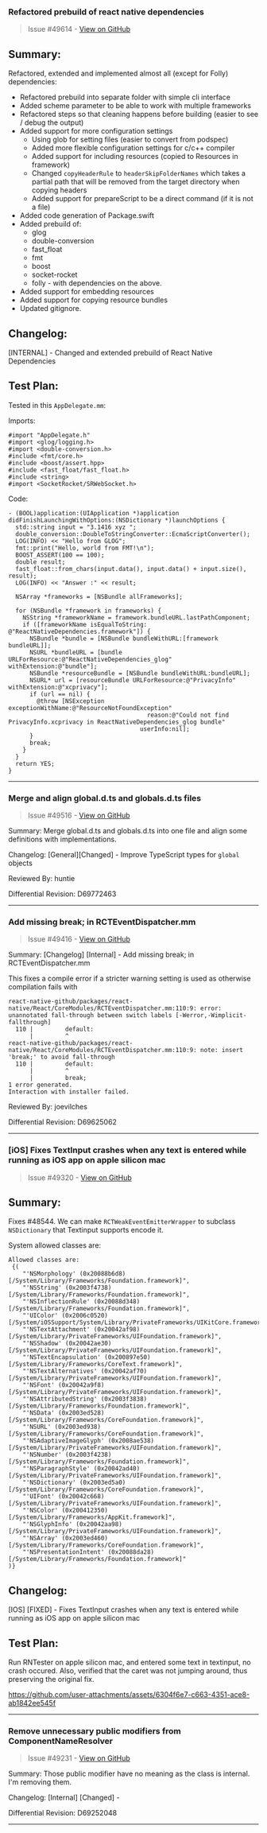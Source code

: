 ### Refactored prebuild of react native dependencies

> Issue #49614 - [View on GitHub](https://github.com/facebook/react-native/pull/49614)

## Summary:

Refactored, extended and implemented almost all (except for Folly) dependencies:


- Refactored prebuild into separate folder with simple cli interface
- Added scheme parameter to be able to work with multiple frameworks
- Refactored steps so that cleaning happens before building (easier to see / debug the output)
- Added support for more configuration settings
  - Using glob for setting files (easier to convert from podspec)
  - Added more flexible configuration settings for c/c++ compiler
  - Added support for including resources (copied to Resources in framework)
  - Changed `copyHeaderRule` to `headerSkipFolderNames` which takes a partial path that will be removed from the target directory when copying headers
  - Added support for prepareScript to be a direct command (if it is not a file)
- Added code generation of Package.swift
- Added prebuild of:
  - glog
  - double-conversion
  - fast_float
  - fmt
  - boost
  - socket-rocket
  - folly - with dependencies on the above.
- Added support for embedding resources
- Added support for copying resource bundles
- Updated gitignore.

## Changelog:

[INTERNAL] - Changed and extended prebuild of React Native Dependencies

## Test Plan:

Tested in this `AppDelegate.mm`:

Imports:

```obj-c
#import "AppDelegate.h"
#import <glog/logging.h>
#import <double-conversion.h>
#include <fmt/core.h>
#include <boost/assert.hpp>
#include <fast_float/fast_float.h>
#include <string>
#import <SocketRocket/SRWebSocket.h>
```

Code:
```obj-c
- (BOOL)application:(UIApplication *)application didFinishLaunchingWithOptions:(NSDictionary *)launchOptions {
  std::string input = "3.1416 xyz ";
  double_conversion::DoubleToStringConverter::EcmaScriptConverter();
  LOG(INFO) << "Hello from GLOG";
  fmt::print("Hello, world from FMT!\n");
  BOOST_ASSERT(100 == 100);
  double result;
  fast_float::from_chars(input.data(), input.data() + input.size(), result);
  LOG(INFO) << "Answer :" << result;

  NSArray *frameworks = [NSBundle allFrameworks];

  for (NSBundle *framework in frameworks) {
    NSString *frameworkName = framework.bundleURL.lastPathComponent;
    if ([frameworkName isEqualToString: @"ReactNativeDependencies.framework"]) {
      NSBundle *bundle = [NSBundle bundleWithURL:[framework bundleURL]];
      NSURL *bundleURL = [bundle URLForResource:@"ReactNativeDependencies_glog" withExtension:@"bundle"];
      NSBundle *resourceBundle = [NSBundle bundleWithURL:bundleURL];
      NSURL* url = [resourceBundle URLForResource:@"PrivacyInfo" withExtension:@"xcprivacy"];
      if (url == nil) {
        @throw [NSException exceptionWithName:@"ResourceNotFoundException"
                                       reason:@"Could not find PrivacyInfo.xcprivacy in ReactNativeDependencies_glog bundle"
                                     userInfo:nil];
      }
      break;
    }
  }
  return YES;
}
```


---

### Merge and align global.d.ts and globals.d.ts files

> Issue #49516 - [View on GitHub](https://github.com/facebook/react-native/pull/49516)

Summary:
Merge global.d.ts and globals.d.ts into one file and align some definitions with implementations.

Changelog:
[General][Changed] - Improve TypeScript types for `global` objects

Reviewed By: huntie

Differential Revision: D69772463


---

### Add missing break; in RCTEventDispatcher.mm

> Issue #49416 - [View on GitHub](https://github.com/facebook/react-native/pull/49416)

Summary:
[Changelog] [Internal] - Add missing break; in RCTEventDispatcher.mm

This fixes a compile error if a stricter warning setting is used as otherwise compilation fails with
```
react-native-github/packages/react-native/React/CoreModules/RCTEventDispatcher.mm:110:9: error: unannotated fall-through between switch labels [-Werror,-Wimplicit-fallthrough]
  110 |         default:
      |         ^
react-native-github/packages/react-native/React/CoreModules/RCTEventDispatcher.mm:110:9: note: insert 'break;' to avoid fall-through
  110 |         default:
      |         ^
      |         break;
1 error generated.
Interaction with installer failed.
```

Reviewed By: joevilches

Differential Revision: D69625062




---

### [iOS] Fixes TextInput crashes when any text is entered while running as iOS app on apple silicon mac

> Issue #49320 - [View on GitHub](https://github.com/facebook/react-native/pull/49320)

## Summary:

Fixes #48544. We can make `RCTWeakEventEmitterWrapper` to subclass `NSDictionary` that Textinput supports encode it.

System allowed classes are:
```
Allowed classes are:
 {(
    "'NSMorphology' (0x20088b6d8) [/System/Library/Frameworks/Foundation.framework]",
    "'NSString' (0x2003f4738) [/System/Library/Frameworks/Foundation.framework]",
    "'NSInflectionRule' (0x20088d348) [/System/Library/Frameworks/Foundation.framework]",
    "'UIColor' (0x2006c0520) [/System/iOSSupport/System/Library/PrivateFrameworks/UIKitCore.framework]",
    "'NSTextAttachment' (0x20042af98) [/System/Library/PrivateFrameworks/UIFoundation.framework]",
    "'NSShadow' (0x20042ae30) [/System/Library/PrivateFrameworks/UIFoundation.framework]",
    "'NSTextEncapsulation' (0x200897e50) [/System/Library/Frameworks/CoreText.framework]",
    "'NSTextAlternatives' (0x20042af70) [/System/Library/PrivateFrameworks/UIFoundation.framework]",
    "'NSFont' (0x20042a9f8) [/System/Library/PrivateFrameworks/UIFoundation.framework]",
    "'NSAttributedString' (0x2003f3838) [/System/Library/Frameworks/Foundation.framework]",
    "'NSData' (0x2003ed528) [/System/Library/Frameworks/CoreFoundation.framework]",
    "'NSURL' (0x2003ed938) [/System/Library/Frameworks/CoreFoundation.framework]",
    "'NSAdaptiveImageGlyph' (0x2008ae538) [/System/Library/PrivateFrameworks/UIFoundation.framework]",
    "'NSNumber' (0x2003f4238) [/System/Library/Frameworks/Foundation.framework]",
    "'NSParagraphStyle' (0x20042ad40) [/System/Library/PrivateFrameworks/UIFoundation.framework]",
    "'NSDictionary' (0x2003ed5a0) [/System/Library/Frameworks/CoreFoundation.framework]",
    "'UIFont' (0x20042c668) [/System/Library/PrivateFrameworks/UIFoundation.framework]",
    "'NSColor' (0x200412350) [/System/Library/Frameworks/AppKit.framework]",
    "'NSGlyphInfo' (0x20042aa98) [/System/Library/PrivateFrameworks/UIFoundation.framework]",
    "'NSArray' (0x2003ed460) [/System/Library/Frameworks/CoreFoundation.framework]",
    "'NSPresentationIntent' (0x20088da28) [/System/Library/Frameworks/Foundation.framework]"
)}
```

## Changelog:

[IOS] [FIXED] -  Fixes TextInput crashes when any text is entered while running as iOS app on apple silicon mac


## Test Plan:

Run RNTester on apple silicon mac, and entered some text in textinput, no crash occured. Also, verified that the caret was not jumping around, thus preserving the original fix.

https://github.com/user-attachments/assets/6304f6e7-c663-4351-ace8-ab1842ee545f





---

### Remove unnecessary public modifiers from ComponentNameResolver

> Issue #49231 - [View on GitHub](https://github.com/facebook/react-native/pull/49231)

Summary:
Those public modifier have no meaning as the class is internal. I'm removing them.

Changelog:
[Internal] [Changed] -

Differential Revision: D69252048




---

